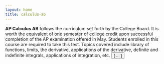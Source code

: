 ```yaml
---
layout: home
title: calculus-ab
---
```

<script src="https://www.w3schools.com/lib/w3.js"></script>

<b>AP Calculus AB</b> follows the curriculum set forth by the College Board. It is worth the equivalent of one semester of college credit upon successful completion of the AP examination offered in May. Students enrolled in this course are required to take this test. Topics covered include library of functions, limits, the derivative, applications of the derivative, definite and indefinite integrals, applications of integration, etc. <button onclick="w3.toggleShow('#notes')"> [ ... ] </button>

<p id='notes' style='display:none;'>		
<iframe src="https://apteacher.github.io/d-ca-html/ab.html" width="100%" height="1000" frameborder="0" marginheight="0" marginwidth="0">Loading…</iframe>
</p>

